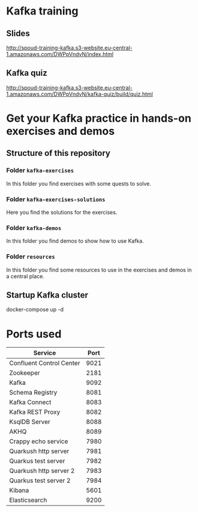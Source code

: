 # Kafka training

## Slides

http://spoud-training-kafka.s3-website.eu-central-1.amazonaws.com/DWPpVndvN/index.html

## Kafka quiz

http://spoud-training-kafka.s3-website.eu-central-1.amazonaws.com/DWPpVndvN/kafka-quiz/build/quiz.html

# Get your Kafka practice in hands-on exercises and demos

## Structure of this repository

### Folder `kafka-exercises`

In this folder you find exercises with some quests to solve.

### Folder `kafka-exercises-solutions`

Here you find the solutions for the exercises.

### Folder `kafka-demos`

In this folder you find demos to show how to use Kafka.

### Folder `resources`

In this folder you find some resources to use in the exercises and demos in a central place.


## Startup Kafka cluster

docker-compose up -d 

# Ports used

| Service                  | Port |
|--------------------------|------|
| Confluent Control Center | 9021 |
| Zookeeper                | 2181 |
| Kafka                    | 9092 |
| Schema Registry          | 8081 |
| Kafka Connect            | 8083 |
| Kafka REST Proxy         | 8082 |
| KsqlDB Server            | 8088 |
| AKHQ                     | 8089 |
| Crappy echo service      | 7980 |
| Quarkush http server     | 7981 |
| Quarkus test server      | 7982 |
| Quarkush http server 2   | 7983 |
| Quarkus test server 2    | 7984 |
| Kibana                   | 5601 |
| Elasticsearch            | 9200 |


